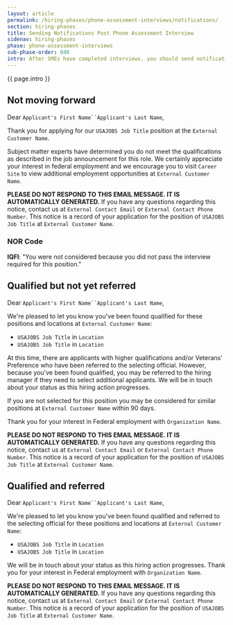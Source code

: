 ```yaml
---
layout: article
permalink: /hiring-phases/phone-assessment-interviews/notifications/
section: hiring-phases
title: Sending Notifications Post Phone Assessment Interview
sidenav: hiring-phases
phase: phone-assessment-interviews
sub-phase-order: 040
intro: After SMEs have completed interviews, you should send notifications to all applicants indicating their status. Use these NOR codes and notification messages to communicate with applicants.
---
```


<p class="usa-intro">
  {{ page.intro }}
</p>

## Not moving forward

Dear `Applicant's First Name``Applicant's Last Name`,

Thank you for applying for our `USAJOBS Job Title` position at the `External Customer Name`.

Subject matter experts have determined you do not meet the qualifications as described in the job announcement for this role. We certainly appreciate your interest in federal employment and we encourage you to visit `Career Site` to view additional employment opportunities at `External Customer Name`.

**PLEASE DO NOT RESPOND TO THIS EMAIL MESSAGE. IT IS AUTOMATICALLY GENERATED.** If you have any questions regarding this notice, contact us at `External Contact Email` or `External Contact Phone Number`. This notice is a record of your application for the position of `USAJOBS Job Title` at `External Customer Name`.

### NOR Code

**IQFI**: "You were not considered because you did not pass the interview required for this position."

## Qualified but not yet referred

Dear `Applicant's First Name``Applicant's Last Name`,

We're pleased to let you know you've been found qualified for these positions and locations at `External Customer Name`:

- `USAJOBS Job Title` in `Location`
- `USAJOBS Job Title` in `Location`

At this time, there are applicants with higher qualifications and/or Veterans' Preference who have been referred to the selecting official. However, because you've been found qualified, you may be referred to the hiring manager if they need to select additional applicants. We will be in touch about your status as this hiring action progresses.

If you are not selected for this position you may be considered for similar positions at `External Customer Name` within 90 days.

Thank you for your interest in Federal employment with `Organization Name`.

**PLEASE DO NOT RESPOND TO THIS EMAIL MESSAGE. IT IS AUTOMATICALLY GENERATED.** If you have any questions regarding this notice, contact us at `External Contact Email` or `External Contact Phone Number`. This notice is a record of your application for the position of `USAJOBS Job Title` at `External Customer Name`.

## Qualified and referred

Dear `Applicant's First Name``Applicant's Last Name`,

We're pleased to let you know you've been found qualified and referred to the selecting official for these positions and locations at `External Customer Name`:

- `USAJOBS Job Title` in `Location`
- `USAJOBS Job Title` in `Location`

We will be in touch about your status as this hiring action progresses. Thank you for your interest in Federal employment with `Organization Name`.

**PLEASE DO NOT RESPOND TO THIS EMAIL MESSAGE. IT IS AUTOMATICALLY GENERATED.** If you have any questions regarding this notice, contact us at `External Contact Email` or `External Contact Phone Number`. This notice is a record of your application for the position of `USAJOBS Job Title` at `External Customer Name`.
